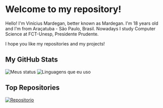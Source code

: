 # Welcome to my repository!

Hello! I'm Vinícius Mardegan, better known as Mardegan.
I'm 18 years old and I'm from Araçatuba - São Paulo, Brasil.
Nowadays I study Computer Science at FCT-Unesp, Presidente Prudente.

I hope you like my repositories and my projects!

## My GitHub Stats

![Meus status](https://github-readme-stats.vercel.app/api?username=vinico-o&theme=transparent&show_icons=true)
![Linguagens que eu uso](https://github-readme-stats.vercel.app/api/top-langs/?username=vinico-o&theme=transparent&layout=compact)

## Top Repositories

[![Repositorio](https://github-readme-stats.vercel.app/api/pin/?username=vinico-o&repo=UNESP&theme=transparent)](https://github.com/vinico-o/UNESP)
